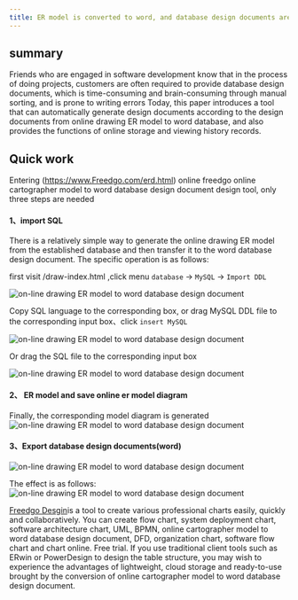 ```yaml
---
title: ER model is converted to word, and database design documents are generated by Freedgo, which generates database design documents
---
```


## summary
  Friends who are engaged in software development know that in the process of doing projects, customers are often required to provide database design documents, which is time-consuming and brain-consuming through manual sorting, and is prone to writing errors Today, this paper introduces a tool that can automatically generate design documents according to the design documents from online drawing ER model to word database, and also provides the functions of online storage and viewing history records.
  
## Quick work
 

Entering (https://www.Freedgo.com/erd.html) online freedgo online cartographer model to word database design document design tool, only three steps are needed
 

#### 1、import SQL 

There is a relatively simple way to generate the online drawing ER model from the established database and then transfer it to the word database design document. The specific operation is as follows:

first visit /draw-index.html ,click menu `database` -> `MySQL` -> `Import DDL`

![on-line drawing ER model to word database design document](https://www.freedgo.com/public/themes/freedgo/er/mysql/er_mysql3.png "on-line drawing ER model to word database design document") 

Copy SQL language to the corresponding box, or drag MySQL DDL file to the corresponding input box、click `insert MySQL`

![on-line drawing ER model to word database design document](https://www.freedgo.com/public/themes/freedgo/er/mysql/er_mysql4.png "on-line drawing ER model to word database design document") 

Or drag the SQL file to the corresponding input box

![on-line drawing ER model to word database design document](https://www.freedgo.com/public/themes/freedgo/er/mysql/er_mysql5.png "on-line drawing ER model to word database design document") 



#### 2、  ER model and save online er model diagram

Finally, the corresponding model diagram is generated
![on-line drawing ER model to word database design document](https://www.freedgo.com/public/themes/freedgo/er/mysql/er_mysql6.png "on-line drawing ER model to word database design document") 


#### 3、Export database design documents(word)
![on-line drawing ER model to word database design document](https://www.freedgo.com/images/notice/er_word_note2.png "on-line drawing ER model to word database design document") 

The effect is as follows:
![on-line drawing ER model to word database design document](https://www.freedgo.com/images/notice/er_word_note3.png "on-line drawing ER model to word database design document") 

 

[Freedgo Desgin](https://www.freedgo.com)is a tool to create various professional charts easily, quickly and collaboratively. You can create flow chart, system deployment chart, software architecture chart, UML, BPMN, online cartographer model to word database design document, DFD, organization chart, software flow chart and chart online. Free trial. If you use traditional client tools such as ERwin or PowerDesign to design the table structure, you may wish to experience the advantages of lightweight, cloud storage and ready-to-use brought by the conversion of online cartographer model to word database design document.
 
